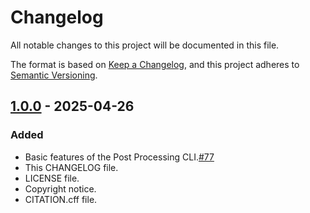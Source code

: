 # Changelog

All notable changes to this project will be documented in this file.

The format is based on [Keep a Changelog](https://keepachangelog.com/en/1.1.0/),
and this project adheres to [Semantic Versioning](https://semver.org/spec/v2.0.0.html).

## [1.0.0] - 2025-04-26

### Added

- Basic features of the Post Processing CLI.[#77](https://github.com/paleopollen/palyim-issues/issues/77)
- This CHANGELOG file.
- LICENSE file.
- Copyright notice.
- CITATION.cff file.

[1.0.0]: https://github.com/paleopollen/post-processing-cli/releases/tag/v1.0.0